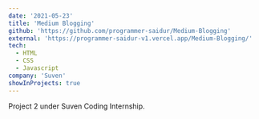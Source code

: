 ```yaml
---
date: '2021-05-23'
title: 'Medium Blogging'
github: 'https://github.com/programmer-saidur/Medium-Blogging'
external: 'https://programmer-saidur-v1.vercel.app/Medium-Blogging/'
tech:
  - HTML
  - CSS
  - Javascript
company: 'Suven'
showInProjects: true
---
```


Project 2 under Suven Coding Internship.
